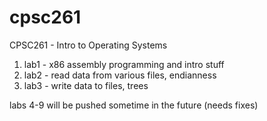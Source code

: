 # cpsc261
CPSC261 - Intro to Operating Systems

1. lab1 - x86 assembly programming and intro stuff
2. lab2 - read data from various files, endianness
3. lab3 - write data to files, trees

labs 4-9 will be pushed sometime in the future (needs fixes)
